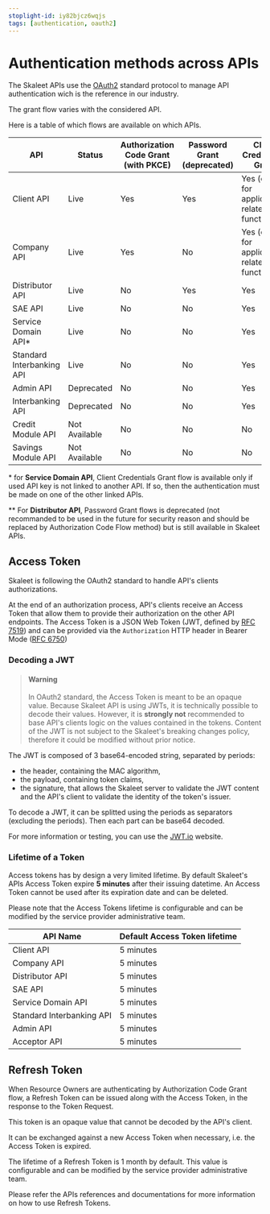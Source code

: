 ```yaml
---
stoplight-id: iy82bjcz6wqjs
tags: [authentication, oauth2]
---
```


# Authentication methods across APIs

The Skaleet APIs use the [OAuth2](https://oauth.net/2/) standard protocol to manage API  authentication wich is the reference in our industry.

The grant flow varies with the considered API.

Here is a table of which flows are available on which APIs.

API | Status | Authorization Code Grant (with PKCE) | Password Grant (deprecated) | Client Credentials Grant
---------|---------|----------|---------|---------
 Client API | Live | Yes | Yes | Yes (only for application-related functions)
 Company API | Live | Yes | No | Yes (only for application-related functions)
 Distributor API | Live | No | Yes | Yes
 SAE API | Live | No | No | Yes
 Service Domain API* | Live | No | No | Yes
 Standard Interbanking API | Live | No | No | Yes
 Admin API | Deprecated | No | No | Yes
 Interbanking API | Deprecated | No | No | Yes
 Credit Module API | Not Available | No | No | No
 Savings Module API | Not Available | No | No | No

\* for **Service Domain API**, Client Credentials Grant flow is available only if used API key is not linked to another API. If so, then the authentication must be made on one of the other linked APIs.

\*\* For **Distributor API**, Password Grant flows is deprecated (not recommanded to be used in the future for security reason and should be replaced by Authorization Code Flow method) but is still available in Skaleet APIs.

## Access Token

Skaleet is following the OAuth2 standard to handle API's clients authorizations.

At the end of an authorization process, API's clients receive an Access Token that allow them to provide their authorization on the other API endpoints. The Access Token is a JSON Web Token (JWT, defined by [RFC 7519](https://datatracker.ietf.org/doc/html/rfc7519)) and can be provided via the `Authorization` HTTP header in Bearer Mode ([RFC 6750](https://datatracker.ietf.org/doc/html/rfc6750))

### Decoding a JWT

<!-- theme: warning -->
> #### Warning
>
> In OAuth2 standard, the Access Token is meant to be an opaque value.
> Because Skaleet API is using JWTs, it is technically possible to decode their values. However, it is **strongly not** recommended to base API's clients logic on the values contained in the tokens.
> Content of the JWT is not subject to the Skaleet's breaking changes policy, therefore it could be modified without prior notice.

The JWT is composed of 3 base64-encoded string, separated by periods:
* the header, containing the MAC algorithm,
* the payload, containing token claims,
* the signature, that allows the Skaleet server to validate the JWT content and the API's client to validate the identity of the token's issuer.

To decode a JWT, it can be splitted using the periods as separators (excluding the periods). Then each part can be base64 decoded.

For more information or testing, you can use the [JWT.io](https://jwt.io) website.

### Lifetime of a Token

Access tokens has by design a very limited lifetime. By default Skaleet's APIs Access Token expire **5 minutes** after their issuing datetime.
An Access Token cannot be used after its expiration date and can be deleted.

Please note that the Access Tokens lifetime is configurable and can be modified by the service provider administrative team.

API Name | Default Access Token lifetime
-----|-----
Client API | 5 minutes
Company API | 5 minutes
Distributor API | 5 minutes
SAE API | 5 minutes
Service Domain API | 5 minutes
Standard Interbanking API | 5 minutes
Admin API | 5 minutes
Acceptor API | 5 minutes

## Refresh Token

When Resource Owners are authenticating by Authorization Code Grant flow, a Refresh Token can be issued along with the Access Token, in the response to the Token Request.

This token is an opaque value that cannot be decoded by the API's client.

It can be exchanged against a new Access Token when necessary, i.e. the Access Token is expired.

The lifetime of a Refresh Token is 1 month by default. This value is configurable and can be modified by the service provider administrative team.

Please refer the APIs references and documentations for more information on how to use Refresh Tokens.
